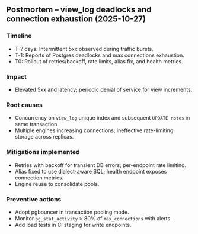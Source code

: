## Postmortem – view_log deadlocks and connection exhaustion (2025-10-27)

### Timeline
- T-? days: Intermittent 5xx observed during traffic bursts.
- T-1: Reports of Postgres deadlocks and max connections exhaustion.
- T0: Rollout of retries/backoff, rate limits, alias fix, and health metrics.

### Impact
- Elevated 5xx and latency; periodic denial of service for view increments.

### Root causes
- Concurrency on `view_log` unique index and subsequent `UPDATE notes` in same transaction.
- Multiple engines increasing connections; ineffective rate-limiting storage across replicas.

### Mitigations implemented
- Retries with backoff for transient DB errors; per-endpoint rate limiting.
- Alias fixed to use dialect-aware SQL; health endpoint exposes connection metrics.
- Engine reuse to consolidate pools.

### Preventive actions
- Adopt pgbouncer in transaction pooling mode.
- Monitor `pg_stat_activity` > 80% of `max_connections` with alerts.
- Add load tests in CI staging for write endpoints.
